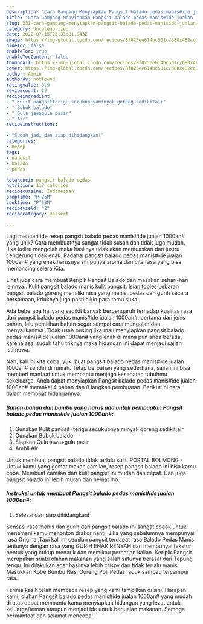 ```yaml
---
description: "Cara Gampang Menyiapkan Pangsit balado pedas manis#ide jualan 1000an# yang Lezat Sekali"
title: "Cara Gampang Menyiapkan Pangsit balado pedas manis#ide jualan 1000an# yang Lezat Sekali"
slug: 331-cara-gampang-menyiapkan-pangsit-balado-pedas-maniside-jualan-1000an-yang-lezat-sekali
category: Uncategorized
date: 2022-07-15T23:33:01.943Z
image: https://img-global.cpcdn.com/recipes/8f825ee614bc501c/680x482cq70/pangsit-balado-pedas-maniside-jualan-1000an-foto-resep-utama.jpg
hideToc: false
enableToc: true
enableTocContent: false
thumbnail: https://img-global.cpcdn.com/recipes/8f825ee614bc501c/680x482cq70/pangsit-balado-pedas-maniside-jualan-1000an-foto-resep-utama.jpg
cover: https://img-global.cpcdn.com/recipes/8f825ee614bc501c/680x482cq70/pangsit-balado-pedas-maniside-jualan-1000an-foto-resep-utama.jpg
author: Admin
authorAv: notfound
ratingvalue: 3.9
reviewcount: 22
recipeingredient:
- " Kulit pangsitterigu secukupnyaminyak goreng sedikitair"
- " Bubuk balado"
- " Gula jawagula pasir"
- " Air"
recipeinstructions:

- "Sudah jadi dan siap dihidangkan!"
categories:
- Resep
tags:
- pangsit
- balado
- pedas

katakunci: pangsit balado pedas 
nutrition: 117 calories
recipecuisine: Indonesian
preptime: "PT25M"
cooktime: "PT53M"
recipeyield: "2"
recipecategory: Dessert

---
```





Lagi mencari ide resep pangsit balado pedas manis#ide jualan 1000an# yang unik? Cara membuatnya sangat tidak susah dan tidak juga mudah. Jika keliru mengolah maka hasilnya tidak akan memuaskan dan justru cenderung tidak enak. Padahal pangsit balado pedas manis#ide jualan 1000an# yang enak harusnya sih punya aroma dan cita rasa yang bisa memancing selera Kita.





Lihat juga cara membuat Keripik Pangsit Balado dan masakan sehari-hari lainnya.. Kulit pangsit balado manis kulit pangsit. Isian toples Lebaran pangsit balado goreng memiliki rasa yang manis, pedas dan gurih secara bersamaan, kriuknya juga pasti bikin para tamu suka.

Ada beberapa hal yang sedikit banyak berpengaruh terhadap kualitas rasa dari pangsit balado pedas manis#ide jualan 1000an#, pertama dari jenis bahan, lalu pemilihan bahan segar sampai cara mengolah dan menyajikannya. Tidak usah pusing jika mau menyiapkan pangsit balado pedas manis#ide jualan 1000an# yang enak di mana pun anda berada, karena asal sudah tahu triknya maka hidangan ini dapat menjadi sajian istimewa.






Nah, kali ini kita coba, yuk, buat pangsit balado pedas manis#ide jualan 1000an# sendiri di rumah. Tetap berbahan yang sederhana, sajian ini bisa memberi manfaat untuk membantu menjaga kesehatan tubuhmu sekeluarga. Anda dapat menyiapkan Pangsit balado pedas manis#ide jualan 1000an# memakai 4 bahan dan 0 langkah pembuatan. Berikut ini cara dalam membuat hidangannya.

<!--inarticleads1-->

##### Bahan-bahan dan bumbu yang harus ada untuk pembuatan Pangsit balado pedas manis#ide jualan 1000an#:

1. Gunakan  Kulit pangsit=terigu secukupnya,minyak goreng sedikit,air
1. Gunakan  Bubuk balado
1. Siapkan  Gula jawa+gula pasir
1. Ambil  Air


Untuk membuat pangsit balado tidak terlalu sulit. PORTAL BOLMONG - Untuk kamu yang gemar makan camilan, resep pangsit balado ini bisa kamu coba. Membuat camilan dari kulit pangsit ini mudah dan cepat. Dan juga pangsit balado ini lebih murah dan hemat lho. 

<!--inarticleads2-->

##### Instruksi untuk membuat Pangsit balado pedas manis#ide jualan 1000an#:


1. Selesai dan siap dihidangkan!

Sensasi rasa manis dan gurih dari pangsit balado ini sangat cocok untuk menemani kamu menonton drakor nanti. Jika yang sebelumnya mempunyai rasa Original,Tapi kali ini cemilan pangsit terdapat rasa Balado Pedas Manis tentunya dengan rasa yang GURIH ENAK RENYAH dan mempunyai tekstur bentuk yang cukup menarik dan memikau perhatian kalian. Keripik Pangsit merupakan suatu olahan makanan yang salah satunya berasal dari Tepung terigu. Ini dilakukan agar hasilnya lebih crispy dan tidak terlalu manis. Masukkan Kobe Bumbu Nasi Goreng Poll Pedas, aduk sampau tercampur rata. 

Terima kasih telah membaca resep yang kami tampilkan di sini. Harapan kami, olahan Pangsit balado pedas manis#ide jualan 1000an# yang mudah di atas dapat membantu kamu menyiapkan hidangan yang lezat untuk keluarga/teman ataupun menjadi ide untuk berjualan makanan. Semoga bermanfaat dan selamat mencoba!
